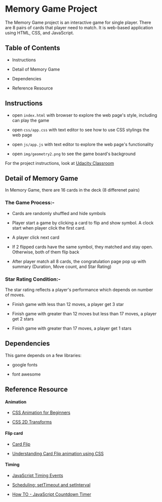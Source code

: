 # Memory Game Project

The Memory Game project is an interactive game for single player. There are 8 pairs of cards that player need to match. It is web-based application using HTML, CSS, and JavaScript. 

## Table of Contents

* Instructions

* Detail of Memory Game

* Dependencies

* Reference Resource

## Instructions

* open `index.html` with browser to explore the web page's style, including can play the game

* open `css/app.css` with text editor to see how to use CSS stylings the web page

* open `js/app.js` with text editor to explore the web page's functionality 

* open `img/geometry2.png` to see the game board's background

For the project instructions, look at [Udacity Classroom](https://classroom.udacity.com/nanodegrees/nd001/parts/a76bb181-979a-4b36-b32f-01bced6e363e/modules/677caa06-55d6-444e-a853-08627c5516a7/lessons/4227cbf4-f6ce-4798-a7e5-b1ce3b9e7c33/concepts/0a38769e-8e23-4e3f-9482-d8d1aa80fbb6)

## Detail of Memory Game

In Memory Game, there are 16 cards in the deck (8 differenet pairs)


### The Game Process:-

* Cards are randomly shuffled and hide symbols

* Player start a game by clicking a card to flip and show symbol. A clock start when player click the first card.

* A player click next card 

* If 2 flipped cards have the same symbol, they matched and stay open. Otherwise, both of them flip back

* After player match all 8 cards, the congratulation page pop up with summary (Duration, Move count, and Star Rating)


### Star Rating Condition:-

The star rating reflects a player's performance which depends on number of moves. 

  * Finish game with less than 12 moves, a player get 3 star

  * Finish game with greater than 12 moves but less than 17 moves, a player get 2 stars

  * Finish game with greater than 17 moves, a player get 1 stars

  ## Dependencies
  
  This game depends on a few libraries:
  
  * google fonts

  * font awesome
  
  ## Reference Resource
  
  #### Animation
  
  * [CSS Animation for Beginners](https://robots.thoughtbot.com/css-animation-for-beginners)
  
  * [CSS 2D Transforms](https://www.w3schools.com/css/css3_2dtransforms.asp)
  
  #### Flip card
  
  * [Card Flip](https://3dtransforms.desandro.com/card-flip)
  
  * [Understanding Card Flip animation using CSS](https://medium.com/designer-recipes/understanding-card-flip-animation-using-css-391c40ed3136)
  
  #### Timing
  
  * [JavaScript Timing Events](https://www.w3schools.com/js/js_timing.asp)
  
  * [Scheduling: setTimeout and setInterval](https://javascript.info/settimeout-setinterval)
  
  * [How TO - JavaScript Countdown Timer](https://www.w3schools.com/howto/howto_js_countdown.asp)
